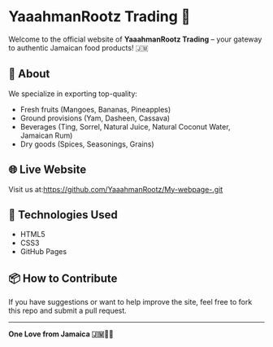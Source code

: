 # YaaahmanRootz Trading 🌴

Welcome to the official website of **YaaahmanRootz Trading** – your gateway to authentic Jamaican food products! 🇯🇲

## 🌟 About
We specialize in exporting top-quality:
- Fresh fruits (Mangoes, Bananas, Pineapples)
- Ground provisions (Yam, Dasheen, Cassava)
- Beverages (Ting, Sorrel, Natural Juice, Natural Coconut Water, Jamaican Rum)
- Dry goods (Spices, Seasonings, Grains)

## 🌐 Live Website
Visit us at:[https://github.com/YaaahmanRootz/My-webpage-.git
](https://yaaahmanrootz.github.io/YaaahmanRootz/)
## 🚀 Technologies Used
- HTML5
- CSS3
- GitHub Pages

## 📦 How to Contribute
If you have suggestions or want to help improve the site, feel free to fork this repo and submit a pull request.

---

**One Love from Jamaica 🇯🇲✊🏽**
